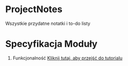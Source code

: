 # ProjectNotes
Wszystkie przydatne notatki i to-do listy 


# Specyfikacja Moduły
1. Funkcjonalność [Kliknij tutaj, aby przejść do tutorialu](docs/tutorial.md)
